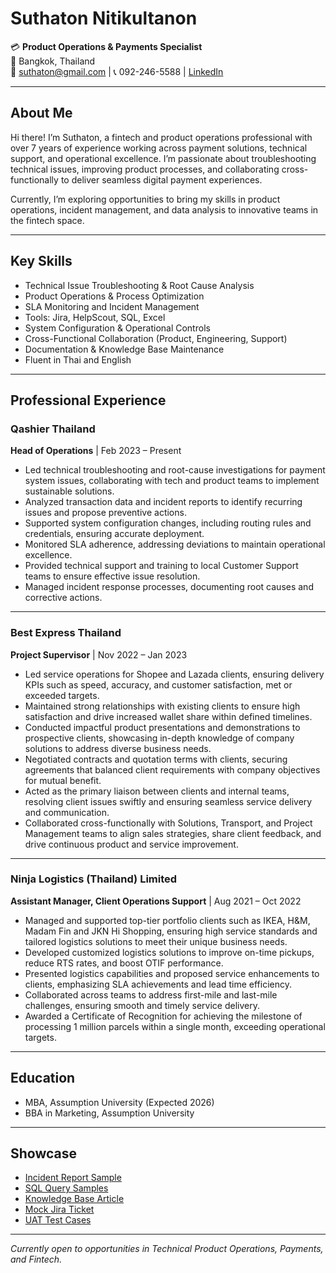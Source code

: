# Suthaton Nitikultanon

💳 **Product Operations & Payments Specialist**  
📍 Bangkok, Thailand  
📧 suthaton@gmail.com | 📞 092-246-5588 | [LinkedIn](https://www.linkedin.com/in/suthaton-nitikultanon/)

---

## About Me

Hi there! I’m Suthaton, a fintech and product operations professional with over 7 years of experience working across payment solutions, technical support, and operational excellence. I’m passionate about troubleshooting technical issues, improving product processes, and collaborating cross-functionally to deliver seamless digital payment experiences.  

Currently, I’m exploring opportunities to bring my skills in product operations, incident management, and data analysis to innovative teams in the fintech space.

---

## Key Skills

- Technical Issue Troubleshooting & Root Cause Analysis
- Product Operations & Process Optimization
- SLA Monitoring and Incident Management
- Tools: Jira, HelpScout, SQL, Excel
- System Configuration & Operational Controls
- Cross-Functional Collaboration (Product, Engineering, Support)
- Documentation & Knowledge Base Maintenance
- Fluent in Thai and English

---

## Professional Experience

### Qashier Thailand
**Head of Operations** | Feb 2023 – Present

- Led technical troubleshooting and root-cause investigations for payment system issues, collaborating with tech and product teams to implement sustainable solutions.
- Analyzed transaction data and incident reports to identify recurring issues and propose preventive actions.
- Supported system configuration changes, including routing rules and credentials, ensuring accurate deployment.
- Monitored SLA adherence, addressing deviations to maintain operational excellence.
- Provided technical support and training to local Customer Support teams to ensure effective issue resolution.
- Managed incident response processes, documenting root causes and corrective actions.

---

### Best Express Thailand
**Project Supervisor** | Nov 2022 – Jan 2023

- Led service operations for Shopee and Lazada clients, ensuring delivery KPIs such as speed, accuracy, and customer satisfaction, met or exceeded targets.
- Maintained strong relationships with existing clients to ensure high satisfaction and drive increased wallet share within defined timelines.
- Conducted impactful product presentations and demonstrations to prospective clients, showcasing in-depth knowledge of company solutions to address diverse business needs.
- Negotiated contracts and quotation terms with clients, securing agreements that balanced client requirements with company objectives for mutual benefit.
- Acted as the primary liaison between clients and internal teams, resolving client issues swiftly and ensuring seamless service delivery and communication.
- Collaborated cross-functionally with Solutions, Transport, and Project Management teams to align sales strategies, share client feedback, and drive continuous product and service improvement.

---

### Ninja Logistics (Thailand) Limited
**Assistant Manager, Client Operations Support** | Aug 2021 – Oct 2022

- Managed and supported top-tier portfolio clients such as IKEA, H&M, Madam Fin and JKN Hi Shopping, ensuring high service standards and tailored logistics solutions to meet their unique business needs.
- Developed customized logistics solutions to improve on-time pickups, reduce RTS rates, and boost OTIF performance.
- Presented logistics capabilities and proposed service enhancements to clients, emphasizing SLA achievements and lead time efficiency.
- Collaborated across teams to address first-mile and last-mile challenges, ensuring smooth and timely service delivery.
- Awarded a Certificate of Recognition for achieving the milestone of processing 1 million parcels within a single month, exceeding operational targets.

---

## Education

- MBA, Assumption University (Expected 2026)
- BBA in Marketing, Assumption University

---

## Showcase

- [Incident Report Sample](./showcase/incident_report_sample.md)
- [SQL Query Samples](./showcase/sample_sql_queries.sql)
- [Knowledge Base Article](./showcase/knowledge_base_sample.md)
- [Mock Jira Ticket](./showcase/mock_jira_ticket.md)
- [UAT Test Cases](./showcase/uat_test_cases.md)

---

*Currently open to opportunities in Technical Product Operations, Payments, and Fintech.*
